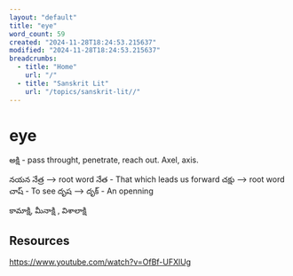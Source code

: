 ```yaml
---
layout: "default"
title: "eye"
word_count: 59
created: "2024-11-28T18:24:53.215637"
modified: "2024-11-28T18:24:53.215637"
breadcrumbs:
  - title: "Home"
    url: "/"
  - title: "Sanskrit Lit"
    url: "/topics/sanskrit-lit//"
---
```

# eye


అక్షి - pass throught, penetrate, reach out. Axel, axis.




నయన నేత్ర --> root word నేత - That which leads us forward
చక్షు -->  root word చాష్ - To see
దృష --> దృక్ - An openning


కామాక్షి, మీనాక్షి , విశాలాక్షి 


## Resources 

https://www.youtube.com/watch?v=OfBf-UFXlUg

